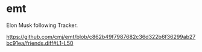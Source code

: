 # emt
Elon Musk following Tracker.

https://github.com/cmj/emt/blob/c862b49f7987682c36d322b6f36299ab27bc91ea/friends.diff#L1-L50
